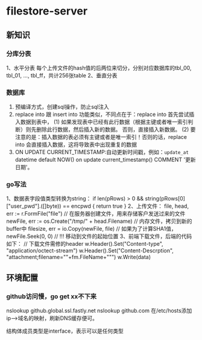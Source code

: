 # filestore-server
## 新知识
### 分库分表
1、水平分表
每个上传文件的hash值的后两位来切分，分别对应数据库的tbl_00, tbl_01, ..., tbl_ff，共计256张table
2、垂直分表

### 数据库
1. 预编译方式，创建sql操作，防止sql注入
2. replace into 跟 insert into 功能类似，不同点在于：replace into 首先尝试插入数据到表中， 
(1) 如果发现表中已经有此行数据（根据主键或者唯一索引判断）则先删除此行数据，然后插入新的数据。 否则，直接插入新数据。
(2) 要注意的是：插入数据的表必须有主键或者是唯一索引！否则的话，replace into 会直接插入数据，这将导致表中出现重复的数据
3. ON UPDATE CURRENT_TIMESTAMP:自动更新时间戳，例如：`update_at` datetime default NOW() on update current_timestamp() COMMENT '更新日期'。

### go写法
1、数据表字段值类型转换为string：
if len(pRows) > 0 && string(pRows[0]["user_pwd"].([]byte)) == encpwd {
    return true
}
2、上传文件：
file, head, err := r.FormFile("file")
// 在服务器创建文件，用来存储客户发送过来的文件
newFile, err := os.Create("/tmp/" + head.Filename)
// 内存文件，拷贝到新的buffer中
filesize, err = io.Copy(newFile, file)
// 如果为了计算SHA1值，newFile.Seek(0, 0) // !!! 移动到文件的起始位置
3、前端下载文件，后端的代码如下：
// 下载文件需修的header
w.Header().Set("Content-type", "application/octect-stream")
w.Header().Set("Content-Descrption", "attachment;filename=\""+fm.FileName+"\"")
w.Write(data)

## 环境配置
### github访问慢，go get xx不下来
nslookup github.global.ssl.fastly.net
nslookup github.com
在/etc/hosts添加ip–>域名的映射，刷新DNS缓存便可。


结构体成员类型是interface，表示可以是任何类型

